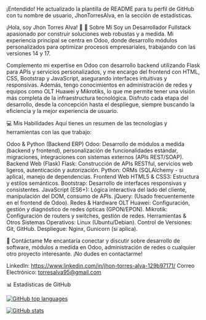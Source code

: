 ¡Entendido! He actualizado la plantilla de README para tu perfil de GitHub con tu nombre de usuario, JhonTorresAlva, en la sección de estadísticas.

¡Hola, soy Jhon Torres Alva! 👋
🚀 Sobre Mí
Soy un Desarrollador Fullstack apasionado por construir soluciones web robustas y a medida. Mi experiencia principal se centra en Odoo, donde desarrollo módulos personalizados para optimizar procesos empresariales, trabajando con las versiones 14 y 17.

Complemento mi expertise en Odoo con desarrollo backend utilizando Flask para APIs y servicios personalizados, y me encargo del frontend con HTML, CSS, Bootstrap y JavaScript, asegurando interfaces intuitivas y responsivas. Además, tengo conocimientos en administración de redes y equipos como OLT Huawei y Mikrotiks, lo que me permite tener una visión más completa de la infraestructura tecnológica. Disfruto cada etapa del desarrollo, desde la concepción hasta el despliegue, siempre buscando la eficiencia y la mejor experiencia de usuario.

💻 Mis Habilidades
Aquí tienes un resumen de las tecnologías y herramientas con las que trabajo:

Odoo & Python (Backend ERP)
Odoo: Desarrollo de módulos a medida (backend y frontend), personalización de funcionalidades estándar, migraciones, integraciones con sistemas externos (APIs REST/SOAP).
Backend Web (Flask)
Flask: Construcción de APIs RESTful, servicios web ligeros, autenticación y autorización.
Python: ORMs (SQLAlchemy - si aplica), manejo de dependencias.
Frontend Web
HTML5 & CSS3: Estructura y estilos semánticos.
Bootstrap: Desarrollo de interfaces responsivas y consistentes.
JavaScript (ES6+): Lógica interactiva del lado del cliente, manipulación del DOM, consumo de APIs.
jQuery: (Usado frecuentemente en el frontend de Odoo).
Redes & Hardware
OLT Huawei: Configuración, gestión y diagnóstico de redes ópticas (GPON/EPON).
Mikrotik: Configuración de routers y switches, gestión de redes.
Herramientas & Otros
Sistemas Operativos: Linux (Ubuntu/Debian).
Control de Versiones: Git, GitHub.
Despliegue: Nginx, Gunicorn (si aplica).

💬 Contáctame
Me encantaría conectar y discutir sobre desarrollo de software, módulos a medida en Odoo, administración de redes o cualquier otro proyecto interesante. ¡No dudes en contactarme!

LinkedIn: https://www.linkedin.com/in/jhon-torres-alva-129b97171/
Correo Electrónico: torresalva95@gmail.com

📊 Estadísticas de GitHub

[![GitHub top languages](https://github-readme-stats.vercel.app/api/top-langs/?username=JhonTorresAlva&layout=compact&theme=dark&hide_title=true)](https://github.com/anuraghazra/github-readme-stats)

[![GitHub stats](https://github-readme-stats.vercel.app/api?username=JhonTorresAlva&show_icons=true&theme=dark&hide_title=true)](https://github.com/anuraghazra/github-readme-stats)
